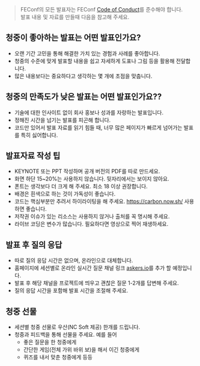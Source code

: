 > FEConf의 모든 발표자는 FEConf [Code of Conduct](https://github.com/fedgkr/feconf-notice/blob/master/CODE_OF_CONDUCT.md)를 준수해야 합니다.<br>
> 발표 내용 및 자료를 만들때 다음을 참고해 주세요.

## 청중이 좋아하는 발표는 어떤 발표인가요?

* 오랜 기간 고민을 통해 해결한 가치 있는 경험과 사례를 좋아합니다.
* 청중의 수준에 맞게 발표할 내용을 쉽고 자세하게 도표나 그림 등을 활용해 전달합니다.
* 많은 내용보다는 중요하다고 생각하는 몇 개에 초점을 맞춥니다.

## 청중의 만족도가 낮은 발표는 어떤 발표인가요??

* 기술에 대한 인사이트 없이 회사 홍보나 성과를 자랑하는 발표입니다.
* 정해진 시간을 넘기는 발표를 피곤해 합니다.
* 코드만 있어서 발표 자료를 읽기 힘들 때, 너무 많은 페이지가 빠르게 넘어가는 발표를 특히 싫어합니다.

## 발표자료 작성 팁

* KEYNOTE 또는 PPT 작성하며 공개 버전의 PDF를 따로 만드세요.
* 화면 하단 15~20%는 사용하지 않습니다. 뒷자리에서는 보이지 않아요.
* 폰트는 생각보다 더 크게 해 주세요. 최소 18 이상 권장합니다.
* 배경은 흰색으로 하는 것이 가독성이 좋습니다.
* 코드는 핵심부분만 추려서 하이라이팅을 해 주세요. https://carbon.now.sh/ 사용하면 좋습니다.
* 저작권 이슈가 있는 리소스는 사용하지 않거나 출처를 꼭 명시해 주세요.
* 라이브 코딩은 변수가 많습니다. 필요하다면 영상으로 찍어 재생하세요.

## 발표 후 질의 응답

* 따로 질의 응답 시간은 없으며, 온라인으로 대체합니다.
* 홈페이지에 세션별로 온라인 실시간 질문 채널 링크 [askers.io](https://askers.io)를 추가 할 예정입니다.
* 발표 후 해당 채널을 프로젝트에 띄우고 괜찮은 질문 1-2개를 답변해 주세요.
* 질의 응답 시간을 포함해 발표 시간을 조절해 주세요.

## 청중 선물

* 세션별 청중 선물로 우산(NC Soft 제공) 한개를 드립니다.
* 청중과 피드백을 통해 선물을 주세요. 예를 들어
  - 좋은 질문을 한 청중에게
  - 간단한 게임(전체 가위 바위 보)을 해서 이긴 청중에게
  - 퀴즈를 내서 맞춘 청중에게 등등

